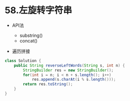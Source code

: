 # 58.左旋转字符串

- API法
	- substring()
	- concat()

- 遍历拼接
```java
class Solution {
    public String reverseLeftWords(String s, int n) {
        StringBuilder res = new StringBuilder();
        for(int i = n; i < n + s.length(); i++)
            res.append(s.charAt(i % s.length()));
        return res.toString();
    }
}
```
